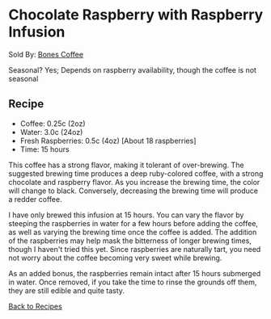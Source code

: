 # Chocolate Raspberry with Raspberry Infusion
Sold By: [Bones Coffee](https://www.bonescoffee.com/products/bones-coffee-company-chocolate-raspberry-coffee-12oz)

Seasonal? Yes; Depends on raspberry availability, though the coffee is not seasonal

## Recipe
  * Coffee: 0.25c (2oz)
  * Water: 3.0c (24oz)
  * Fresh Raspberries: 0.5c (4oz) [About 18 raspberries]
  * Time: 15 hours

This coffee has a strong flavor, making it tolerant of over-brewing. The suggested brewing time produces a deep ruby-colored coffee, with a strong chocolate and raspberry flavor. As you increase the brewing time, the color will change to black. Conversely, decreasing the brewing time will produce a redder coffee.

I have only brewed this infusion at 15 hours. You can vary the flavor by steeping the raspberries in water for a few hours before adding the coffee, as well as varying the brewing time once the coffee is added. The addition of the raspberries may help mask the bitterness of longer brewing times, though I haven't tried this yet. Since raspberries are naturally tart, you need not worry about the coffee becoming very sweet while brewing.

As an added bonus, the raspberries remain intact after 15 hours submerged in water. Once removed, if you take the time to rinse the grounds off them, they are still edible and quite tasty.

[Back to Recipes](https://github.umn.edu/cdsmith/cold-brew-coffee/blob/master/recipes/README.md)
